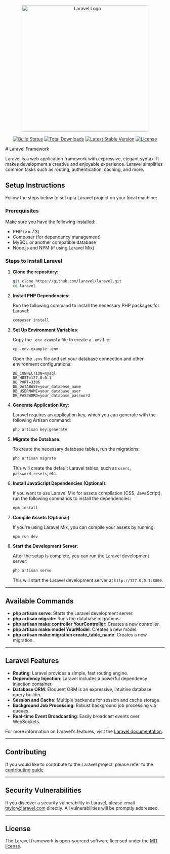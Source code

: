 <p align="center"><a href="https://laravel.com" target="_blank"><img src="https://raw.githubusercontent.com/laravel/art/master/logo-lockup/5%20SVG/2%20CMYK/1%20Full%20Color/laravel-logolockup-cmyk-red.svg" width="400" alt="Laravel Logo"></a></p>

<p align="center">
<a href="https://github.com/laravel/framework/actions"><img src="https://github.com/laravel/framework/workflows/tests/badge.svg" alt="Build Status"></a>
<a href="https://packagist.org/packages/laravel/framework"><img src="https://img.shields.io/packagist/dt/laravel/framework" alt="Total Downloads"></a>
<a href="https://packagist.org/packages/laravel/framework"><img src="https://img.shields.io/packagist/v/laravel/framework" alt="Latest Stable Version"></a>
<a href="https://packagist.org/packages/laravel/framework"><img src="https://img.shields.io/packagist/l/laravel/framework" alt="License"></a>
</p>
# Laravel Framework

Laravel is a web application framework with expressive, elegant syntax. It makes development a creative and enjoyable experience. Laravel simplifies common tasks such as routing, authentication, caching, and more.

## Setup Instructions

Follow the steps below to set up a Laravel project on your local machine:

### Prerequisites

Make sure you have the following installed:

- PHP (>= 7.3)
- Composer (for dependency management)
- MySQL or another compatible database
- Node.js and NPM (if using Laravel Mix)

### Steps to Install Laravel

1. **Clone the repository**:

    ```bash
    git clone https://github.com/laravel/laravel.git
    cd laravel
    ```

2. **Install PHP Dependencies**:

    Run the following command to install the necessary PHP packages for Laravel:

    ```bash
    composer install
    ```

3. **Set Up Environment Variables**:

    Copy the `.env.example` file to create a `.env` file:

    ```bash
    cp .env.example .env
    ```

    Open the `.env` file and set your database connection and other environment configurations:

    ```env
    DB_CONNECTION=mysql
    DB_HOST=127.0.0.1
    DB_PORT=3306
    DB_DATABASE=your_database_name
    DB_USERNAME=your_database_user
    DB_PASSWORD=your_database_password
    ```

4. **Generate Application Key**:

    Laravel requires an application key, which you can generate with the following Artisan command:

    ```bash
    php artisan key:generate
    ```

5. **Migrate the Database**:

    To create the necessary database tables, run the migrations:

    ```bash
    php artisan migrate
    ```

    This will create the default Laravel tables, such as `users`, `password_resets`, etc.

6. **Install JavaScript Dependencies (Optional)**:

    If you want to use Laravel Mix for assets compilation (CSS, JavaScript), run the following commands to install the dependencies:

    ```bash
    npm install
    ```

7. **Compile Assets (Optional)**:

    If you're using Laravel Mix, you can compile your assets by running:

    ```bash
    npm run dev
    ```

8. **Start the Development Server**:

    After the setup is complete, you can run the Laravel development server:

    ```bash
    php artisan serve
    ```

    This will start the Laravel development server at `http://127.0.0.1:8000`.

---

## Available Commands

- **php artisan serve**: Starts the Laravel development server.
- **php artisan migrate**: Runs the database migrations.
- **php artisan make:controller YourController**: Creates a new controller.
- **php artisan make:model YourModel**: Creates a new model.
- **php artisan make:migration create_table_name**: Creates a new migration.

---

## Laravel Features

- **Routing**: Laravel provides a simple, fast routing engine.
- **Dependency Injection**: Laravel includes a powerful dependency injection container.
- **Database ORM**: Eloquent ORM is an expressive, intuitive database query builder.
- **Session and Cache**: Multiple backends for session and cache storage.
- **Background Job Processing**: Robust background job processing via queues.
- **Real-time Event Broadcasting**: Easily broadcast events over WebSockets.

For more information on Laravel's features, visit the [Laravel documentation](https://laravel.com/docs).

---

## Contributing

If you would like to contribute to the Laravel project, please refer to the [contributing guide](https://laravel.com/docs/contributions).

---

## Security Vulnerabilities

If you discover a security vulnerability in Laravel, please email [taylor@laravel.com](mailto:taylor@laravel.com) directly. All vulnerabilities will be promptly addressed.

---

## License

The Laravel framework is open-sourced software licensed under the [MIT license](https://opensource.org/licenses/MIT).
